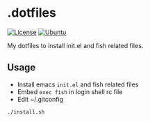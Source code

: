 # .dotfiles
[![License](https://img.shields.io/github/license/c012vu5/.dotfiles.svg?style=flat-square)](./LICENSE) [![Ubuntu](https://github.com/c012vu5/.dotfiles/actions/workflows/ubuntu.yml/badge.svg)](https://github.com/c012vu5/.dotfiles/actions/workflows/ubuntu.yml)

My dotfiles to install init.el and fish related files.

## Usage
- Install emacs `init.el` and fish related files
- Embed `exec fish` in login shell rc file
- Edit ~/.gitconfig

```console
./install.sh
```
